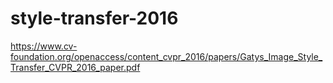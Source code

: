 # style-transfer-2016

https://www.cv-foundation.org/openaccess/content_cvpr_2016/papers/Gatys_Image_Style_Transfer_CVPR_2016_paper.pdf
